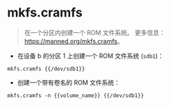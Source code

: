 # mkfs.cramfs

> 在一个分区内创建一个 ROM 文件系统。
> 更多信息：<https://manned.org/mkfs.cramfs>。

- 在设备 b 的分区 1 上创建一个 ROM 文件系统 (`sdb1`)：

`mkfs.cramfs {{/dev/sdb1}}`

- 创建一个带有卷名的 ROM 文件系统：

`mkfs.cramfs -n {{volume_name}} {{/dev/sdb1}}`